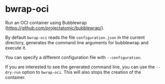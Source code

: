 bwrap-oci
==========

Run an OCI container using Bubblewrap (https://github.com/projectatomic/bubblewrap/).

By default `bwrap-oci` reads the file `configuration.json` in the
current directory, generates the command line arguments for bubblewrap
and execute it.

You can specify a different configuration file with `--configuration`.

If you are interested to see the generated command line, you can use the `--dry-run`
option to `bwrap-oci`.  This will also stops the creation of the container.
